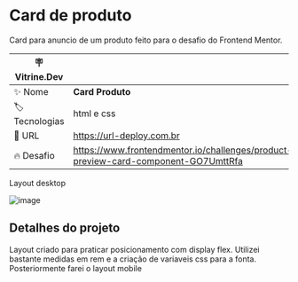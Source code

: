 # Card de produto

Card para anuncio de um produto feito para o desafio do Frontend Mentor.

| :placard: Vitrine.Dev |     |
| -------------  | --- |
| :sparkles: Nome        | **Card Produto**
| :label: Tecnologias | html e css
| :rocket: URL         | https://url-deploy.com.br
| :fire: Desafio     | https://www.frontendmentor.io/challenges/product-preview-card-component-GO7UmttRfa

Layout desktop

![image](https://user-images.githubusercontent.com/112051389/233900654-fb938f40-aedc-4874-b4f7-a9c7e85f508d.png#vitrinedev)


## Detalhes do projeto

Layout criado para praticar posicionamento com display flex.
Utilizei bastante medidas em rem e a criação de variaveis css para a fonta.
Posteriormente farei o layout mobile
